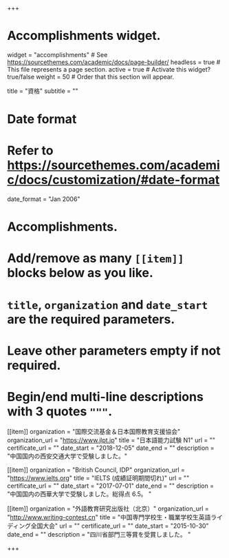 +++
# Accomplishments widget.
widget = "accomplishments"  # See https://sourcethemes.com/academic/docs/page-builder/
headless = true  # This file represents a page section.
active = true  # Activate this widget? true/false
weight = 50  # Order that this section will appear.

title = "資格"
subtitle = ""

# Date format
#   Refer to https://sourcethemes.com/academic/docs/customization/#date-format
date_format = "Jan 2006"

# Accomplishments.
#   Add/remove as many `[[item]]` blocks below as you like.
#   `title`, `organization` and `date_start` are the required parameters.
#   Leave other parameters empty if not required.
#   Begin/end multi-line descriptions with 3 quotes `"""`.

[[item]]
  organization = "国際交流基金＆日本国際教育支援協会"
  organization_url = "https://www.jlpt.jp"
  title = "日本語能力試験 N1"
  url = ""
  certificate_url = ""
  date_start = "2018-12-05"
  date_end = ""
  description = "中国国内の西安交通大学で受験しました。"

[[item]]
  organization = "British Council, IDP"
  organization_url = "https://www.ielts.org"
  title = "IELTS (成績証明期間切れ)"
  url = ""
  certificate_url = ""
  date_start = "2017-07-01"
  date_end = ""
  description = "中国国内の西華大学で受験しました。総得点 6.5。 "
  
[[item]]
  organization = "外語教育研究出版社（北京）"
  organization_url = "http://www.writing-contest.cn"
  title = "中国専門学校生・職業学校生英語ライディング全国大会"
  url = ""
  certificate_url = ""
  date_start = "2015-10-30"
  date_end = ""
  description = "四川省部門三等賞を受賞しました。 "

+++
